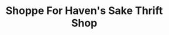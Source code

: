 ---
title: "Shoppe For Haven's Sake Thrift Shop"
url: /warsaw/shoppe-for-havens-sake-thrift-shop/
shop: charity
---